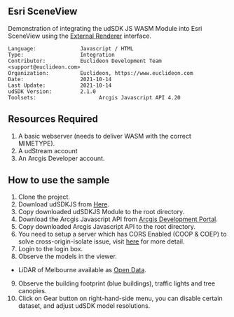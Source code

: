 ## Esri SceneView

<!-- TODO: Write a brief abstract explaining this sample -->
Demonstration of integrating the udSDK JS WASM Module into Esri SceneView using the [External Renderer](https://developers.arcgis.com/javascript/latest/api-reference/esri-views-3d-externalRenderers.html) interface.

<!-- TODO: Fill this section below with metadata about this sample-->
```
Language:              Javascript / HTML
Type:                  Integration
Contributor:           Euclideon Development Team <support@euclideon.com>
Organization:          Euclideon, https://www.euclideon.com
Date:                  2021-10-14
Last Update:           2021-10-14
udSDK Version:         2.1.0
Toolsets:			         Arcgis Javascript API 4.20
```

## Resources Required
<!-- TODO: Fill this section below with the resources required to do this sample-->
1. A basic webserver (needs to deliver WASM with the correct MIMETYPE).
2. A udStream account
3. An Arcgis Developer account.

## How to use the sample
<!-- TODO: Explain how this sample can be used and what is required to get it running -->
1. Clone the project.
2. Download udSDKJS from [Here](https://www.euclideon.com/wp-content/uploads/2021/06/udSDK_Developer_2.1.zip).
3. Copy downloaded udSDKJS Module to the root directory.
4. Download the Arcgis Javascript API from [Arcgis Development Portal](https://developers.arcgis.com/dashboard/).
5. Copy downloaded Arcgis Javascript API to the root directory.
6. You need to setup a server which has CORS Enabled (COOP & COEP) to solve cross-origin-isolate issue, visit [here](https://web.dev/coop-coep/) for more detail.
7. Login to the login box.
8. Observe the models in the viewer.
  - LiDAR of Melbourne available as [Open Data](https://data.melbourne.vic.gov.au/City-Council/City-of-Melbourne-3D-Point-Cloud-2018/2dqj-9ydd).
9. Observe the building footprint (blue buildings), traffic lights and tree canopies.
10. Click on Gear button on right-hand-side menu, you can disable certain dataset, and adjust udSDK model resolutions.

<!-- End -->

